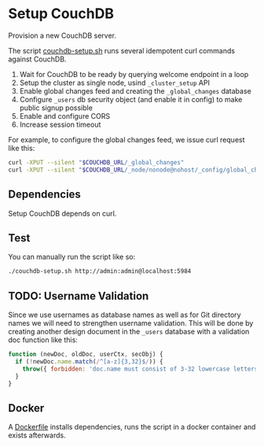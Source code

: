 # Setup CouchDB
Provision a new CouchDB server.

The script [couchdb-setup.sh](couchdb-setup.sh) runs several idempotent curl commands against CouchDB.

1. Wait for CouchDB to be ready by querying welcome endpoint in a loop
1. Setup the cluster as single node, usind `_cluster_setup` API
1. Enable global changes feed and creating the `_global_changes` database
1. Configure `_users` db security object (and enable it in config) to make public signup possible
1. Enable and configure CORS
1. Increase session timeout

For example, to configure the global changes feed, we issue curl request like this:
```bash
curl -XPUT --silent "$COUCHDB_URL/_global_changes"
curl -XPUT --silent "$COUCHDB_URL/_node/nonode@nohost/_config/global_changes/update_db" -d '"true"'
```

## Dependencies
Setup CouchDB depends on curl.


## Test
You can manually run the script like so:
```sh
./couchdb-setup.sh http://admin:admin@localhost:5984
```


## TODO: Username Validation
Since we use usernames as database names as well as for Git directory names we will need to strengthen username validation. This will be done by creating another design document in the `_users` database with a validation doc function like this:
```js
function (newDoc, oldDoc, userCtx, secObj) {
  if (!newDoc.name.match(/^[a-z]{3,32}$/)) {
    throw({ forbidden: 'doc.name must consist of 3-32 lowercase letters a-z.' })
  }
}
```


## Docker
A [Dockerfile](Dockerfile) installs dependencies, runs the script in a docker container and exists afterwards.
